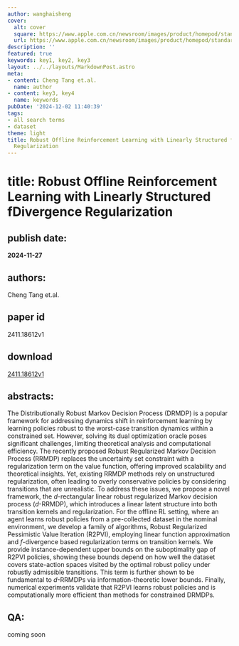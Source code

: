 ```yaml
---
author: wanghaisheng
cover:
  alt: cover
  square: https://www.apple.com.cn/newsroom/images/product/homepod/standard/Apple-HomePod-hero-230118_big.jpg.large_2x.jpg
  url: https://www.apple.com.cn/newsroom/images/product/homepod/standard/Apple-HomePod-hero-230118_big.jpg.large_2x.jpg
description: ''
featured: true
keywords: key1, key2, key3
layout: ../../layouts/MarkdownPost.astro
meta:
- content: Cheng Tang et.al.
  name: author
- content: key3, key4
  name: keywords
pubDate: '2024-12-02 11:40:39'
tags:
- all search terms
- dataset
theme: light
title: Robust Offline Reinforcement Learning with Linearly Structured fDivergence
  Regularization
---
```


# title: Robust Offline Reinforcement Learning with Linearly Structured fDivergence Regularization 
## publish date: 
**2024-11-27** 
## authors: 
  Cheng Tang et.al. 
## paper id
2411.18612v1
## download
[2411.18612v1](http://arxiv.org/abs/2411.18612v1)
## abstracts:
The Distributionally Robust Markov Decision Process (DRMDP) is a popular framework for addressing dynamics shift in reinforcement learning by learning policies robust to the worst-case transition dynamics within a constrained set. However, solving its dual optimization oracle poses significant challenges, limiting theoretical analysis and computational efficiency. The recently proposed Robust Regularized Markov Decision Process (RRMDP) replaces the uncertainty set constraint with a regularization term on the value function, offering improved scalability and theoretical insights. Yet, existing RRMDP methods rely on unstructured regularization, often leading to overly conservative policies by considering transitions that are unrealistic. To address these issues, we propose a novel framework, the $d$-rectangular linear robust regularized Markov decision process ($d$-RRMDP), which introduces a linear latent structure into both transition kernels and regularization. For the offline RL setting, where an agent learns robust policies from a pre-collected dataset in the nominal environment, we develop a family of algorithms, Robust Regularized Pessimistic Value Iteration (R2PVI), employing linear function approximation and $f$-divergence based regularization terms on transition kernels. We provide instance-dependent upper bounds on the suboptimality gap of R2PVI policies, showing these bounds depend on how well the dataset covers state-action spaces visited by the optimal robust policy under robustly admissible transitions. This term is further shown to be fundamental to $d$-RRMDPs via information-theoretic lower bounds. Finally, numerical experiments validate that R2PVI learns robust policies and is computationally more efficient than methods for constrained DRMDPs.
## QA:
coming soon
